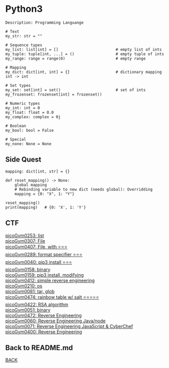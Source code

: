 # Python3

```
Description: Programming Languange

# Text
my_str: str = ""

# Sequence types
my_list: list[int] = []                         # empty list of ints
my_tuple: tuple[int, ...] = ()                  # empty tuple of ints
my_range: range = range(0)                      # empty range

# Mapping
my_dict: dict[int, int] = {}                    # dictionary mapping int -> int

# Set types
my_set: set[int] = set()                        # set of ints
my_frozenset: frozenset[int] = frozenset()

# Numeric types
my_int: int = 0
my_float: float = 0.0
my_complex: complex = 0j

# Boolean
my_bool: bool = False

# Special
my_none: None = None
```

## Side Quest
```
mapping: dict[int, str] = {}

def reset_mapping() -> None:
    global mapping
    # Rebinding variable to new dict (needs global): Overridding
    mapping = {0: "X", 1: "Y"}

reset_mapping()
print(mapping)   # {0: 'X', 1: 'Y'}
```

## CTF
[picoGym0253: list](../picoCTF/picoGym0253.md)<br>
[picoGym0307: File](../picoCTF/picoGym0307.md)<br>
[picoGym0407: File, with ⭐⭐⭐](../picoCTF/picoGym0407.md)<br>
[picoGym0289: format specifier ⭐⭐⭐](../picoCTF/picoGym0289.md)<br>
[picoGym0040: pip3 install ⭐⭐⭐](../picoCTF/picoGym0040.md)<br>
[picoGym0158: binary](../picoCTF/picoGym0158.md)<br>
[picoGym0159: pip3 install, modifying](../picoCTF/picoGym0159.md)<br>
[picoGym0412: simple reverse engineering](../picoCTF/picoGym0412.md)<br>
[picoGym0210: os](../picoCTF/picoGym0210.md)<br>
[picoGym0081: tar, glob](../picoCTF/picoGym0081.md)<br>
[picoGym0474: rainbow table w/ salt ⭐⭐⭐⭐⭐](../picoCTF/picoGym0474.md)<br>
[picoGym0422: RSA algorithm](../picoCTF/picoGym0422.md)<br>
[picoGym0051: binary](../picoCTF/picoGym0051.md)<br>
[picoGym0472: Reverse Engineering](../picoCTF/picoGym0472.md)<br>
[picoGym0060: Reverse Engineering Java/node](../picoCTF/picoGym0060.md)<br>
[picoGym0071: Reverse Engineering JavaScript & CyberChef](../picoCTF/picoGym0071.md)<br>
[picoGym0400: Reverse Engineering](../picoCTF/picoGym0400.md)<br>

## Back to README.md
[BACK](../README.md)
